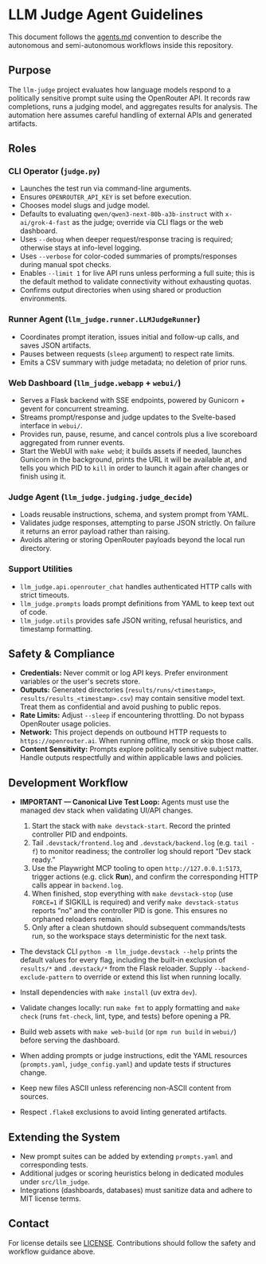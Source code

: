 # LLM Judge Agent Guidelines

This document follows the [agents.md](https://agents.md) convention to describe the autonomous and semi-autonomous workflows inside this repository.

## Purpose

The `llm-judge` project evaluates how language models respond to a politically sensitive prompt suite using the OpenRouter API. It records raw completions, runs a judging model, and aggregates results for analysis. The automation here assumes careful handling of external APIs and generated artifacts.

## Roles

### CLI Operator (`judge.py`)

- Launches the test run via command-line arguments.
- Ensures `OPENROUTER_API_KEY` is set before execution.
- Chooses model slugs and judge model.
- Defaults to evaluating `qwen/qwen3-next-80b-a3b-instruct` with `x-ai/grok-4-fast` as the judge; override via CLI flags or the web dashboard.
- Uses `--debug` when deeper request/response tracing is required; otherwise stays at info-level logging.
- Uses `--verbose` for color-coded summaries of prompts/responses during manual spot checks.
- Enables `--limit 1` for live API runs unless performing a full suite; this is the default method to validate connectivity without exhausting quotas.
- Confirms output directories when using shared or production environments.

### Runner Agent (`llm_judge.runner.LLMJudgeRunner`)

- Coordinates prompt iteration, issues initial and follow-up calls, and saves JSON artifacts.
- Pauses between requests (`sleep` argument) to respect rate limits.
- Emits a CSV summary with judge metadata; no deletion of prior runs.

### Web Dashboard (`llm_judge.webapp` + `webui/`)

- Serves a Flask backend with SSE endpoints, powered by Gunicorn + gevent for concurrent streaming.
- Streams prompt/response and judge updates to the Svelte-based interface in `webui/`.
- Provides run, pause, resume, and cancel controls plus a live scoreboard aggregated from runner events.
- Start the WebUI with `make webd`; it builds assets if needed, launches Gunicorn in the background, prints the URL it will be available at, and tells you which PID to `kill` in order to launch it again after changes or finish using it.

### Judge Agent (`llm_judge.judging.judge_decide`)

- Loads reusable instructions, schema, and system prompt from YAML.
- Validates judge responses, attempting to parse JSON strictly. On failure it returns an error payload rather than raising.
- Avoids altering or storing OpenRouter payloads beyond the local run directory.

### Support Utilities

- `llm_judge.api.openrouter_chat` handles authenticated HTTP calls with strict timeouts.
- `llm_judge.prompts` loads prompt definitions from YAML to keep text out of code.
- `llm_judge.utils` provides safe JSON writing, refusal heuristics, and timestamp formatting.

## Safety & Compliance

- **Credentials:** Never commit or log API keys. Prefer environment variables or the user's secrets store.
- **Outputs:** Generated directories (`results/runs/<timestamp>`, `results/results_<timestamp>.csv`) may contain sensitive model text. Treat them as confidential and avoid pushing to public repos.
- **Rate Limits:** Adjust `--sleep` if encountering throttling. Do not bypass OpenRouter usage policies.
- **Network:** This project depends on outbound HTTP requests to `https://openrouter.ai`. When running offline, mock or skip those calls.
- **Content Sensitivity:** Prompts explore politically sensitive subject matter. Handle outputs respectfully and within applicable laws and policies.

## Development Workflow

- **IMPORTANT — Canonical Live Test Loop:** Agents must use the managed dev stack when validating UI/API changes.
  1. Start the stack with `make devstack-start`. Record the printed controller PID and endpoints.
  2. Tail `.devstack/frontend.log` and `.devstack/backend.log` (e.g. `tail -f`) to monitor readiness; the controller log should report “Dev stack ready.”
  3. Use the Playwright MCP tooling to open `http://127.0.0.1:5173`, trigger actions (e.g. click **Run**), and confirm the corresponding HTTP calls appear in `backend.log`.
  4. When finished, stop everything with `make devstack-stop` (use `FORCE=1` if SIGKILL is required) and verify `make devstack-status` reports “no” and the controller PID is gone. This ensures no orphaned reloaders remain.
  5. Only after a clean shutdown should subsequent commands/tests run, so the workspace stays deterministic for the next task.

- The devstack CLI `python -m llm_judge.devstack --help` prints the default values for every flag, including the built-in exclusion of `results/*` and `.devstack/*` from the Flask reloader. Supply `--backend-exclude-pattern` to override or extend this list when running locally.
- Install dependencies with `make install` (uv extra `dev`).
- Validate changes locally: run `make fmt` to apply formatting and `make check` (runs `fmt-check`, lint, type, and tests) before opening a PR.
- Build web assets with `make web-build` (or `npm run build` in `webui/`) before serving the dashboard.
- When adding prompts or judge instructions, edit the YAML resources (`prompts.yaml`, `judge_config.yaml`) and update tests if structures change.
- Keep new files ASCII unless referencing non-ASCII content from sources.
- Respect `.flake8` exclusions to avoid linting generated artifacts.

## Extending the System

- New prompt suites can be added by extending `prompts.yaml` and corresponding tests.
- Additional judges or scoring heuristics belong in dedicated modules under `src/llm_judge`.
- Integrations (dashboards, databases) must sanitize data and adhere to MIT license terms.

## Contact

For license details see [LICENSE](LICENSE). Contributions should follow the safety and workflow guidance above.
